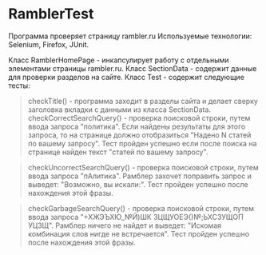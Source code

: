 # RamblerTest
Программа проверяет страницу rambler.ru
Используемые технологии: Selenium, Firefox, JUnit.

Класс RamblerHomePage - инкапсулирует работу с отдельными элементами страницы rambler.ru.
Класс SectionData - содержит данные для проверки разделов на сайте.
Класс Test - содержит следующие тесты:
>checkTitle() - программа заходит в разделы сайта и делает сверку заголовка вкладки с данными из класса SectionData.
>checkCorrectSearchQuery() - проверка поисковой строки, путем ввода запроса "политика". Если найдены результаты для этого запроса, то                                   на странице должно отобразиться "Надено N статей по вашему запросу". Тест пройден успешно если после                                       поиска на странице найден текст "статей по вашему запросу".
    
>checkUncorrectSearchQuery() - проверка поисковой строки, путем ввода запроса "пАлитика". Рамблер захочет поправить запрос и выведет:                                     "Возможно, вы искали:". Тест пройден успешно после нахождения этой фразы.
    
>checkGarbageSearchQuery() - проверка поисковой строки, путем ввода запроса "+ХЖЭЪХЮ_№Й)ШК ЗЦЩУОЕЭ()№;ЬХСЗУЩОП УЦЗЩ". Рамблер ничего не                                 найдет и выведет: "Искомая комбинация слов нигде не встречается". Тест пройден успешно после                                               нахождения этой фразы.




